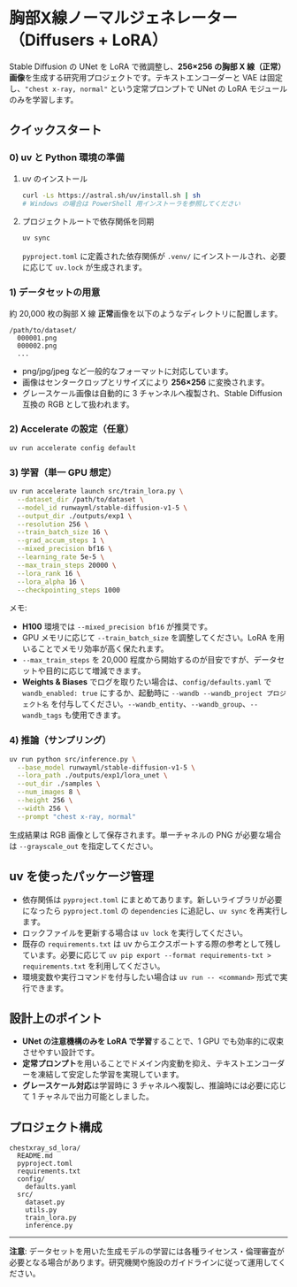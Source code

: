 
# 胸部X線ノーマルジェネレーター（Diffusers + LoRA）

Stable Diffusion の UNet を LoRA で微調整し、**256×256 の胸部 X 線（正常）画像**を生成する研究用プロジェクトです。テキストエンコーダーと VAE は固定し、`"chest x-ray, normal"` という定常プロンプトで UNet の LoRA モジュールのみを学習します。

## クイックスタート

### 0) uv と Python 環境の準備
1. uv のインストール  
   ```bash
   curl -Ls https://astral.sh/uv/install.sh | sh
   # Windows の場合は PowerShell 用インストーラを参照してください
   ```
2. プロジェクトルートで依存関係を同期  
   ```bash
   uv sync
   ```
   `pyproject.toml` に定義された依存関係が `.venv/` にインストールされ、必要に応じて `uv.lock` が生成されます。

### 1) データセットの用意
約 20,000 枚の胸部 X 線 **正常**画像を以下のようなディレクトリに配置します。
```
/path/to/dataset/
  000001.png
  000002.png
  ...
```
- png/jpg/jpeg など一般的なフォーマットに対応しています。
- 画像はセンタークロップとリサイズにより **256×256** に変換されます。
- グレースケール画像は自動的に 3 チャンネルへ複製され、Stable Diffusion 互換の RGB として扱われます。

### 2) Accelerate の設定（任意）
```bash
uv run accelerate config default
```

### 3) 学習（単一 GPU 想定）
```bash
uv run accelerate launch src/train_lora.py \
  --dataset_dir /path/to/dataset \
  --model_id runwayml/stable-diffusion-v1-5 \
  --output_dir ./outputs/exp1 \
  --resolution 256 \
  --train_batch_size 16 \
  --grad_accum_steps 1 \
  --mixed_precision bf16 \
  --learning_rate 5e-5 \
  --max_train_steps 20000 \
  --lora_rank 16 \
  --lora_alpha 16 \
  --checkpointing_steps 1000
```

メモ:
- **H100** 環境では `--mixed_precision bf16` が推奨です。
- GPU メモリに応じて `--train_batch_size` を調整してください。LoRA を用いることでメモリ効率が高く保たれます。
- `--max_train_steps` を 20,000 程度から開始するのが目安ですが、データセットや目的に応じて増減できます。
- **Weights & Biases** でログを取りたい場合は、`config/defaults.yaml` で `wandb_enabled: true` にするか、起動時に `--wandb --wandb_project プロジェクト名` を付与してください。`--wandb_entity`、`--wandb_group`、`--wandb_tags` も使用できます。

### 4) 推論（サンプリング）
```bash
uv run python src/inference.py \
  --base_model runwayml/stable-diffusion-v1-5 \
  --lora_path ./outputs/exp1/lora_unet \
  --out_dir ./samples \
  --num_images 8 \
  --height 256 \
  --width 256 \
  --prompt "chest x-ray, normal"
```

生成結果は RGB 画像として保存されます。単一チャネルの PNG が必要な場合は `--grayscale_out` を指定してください。

## uv を使ったパッケージ管理
- 依存関係は `pyproject.toml` にまとめてあります。新しいライブラリが必要になったら `pyproject.toml` の `dependencies` に追記し、`uv sync` を再実行します。
- ロックファイルを更新する場合は `uv lock` を実行してください。
- 既存の `requirements.txt` は uv からエクスポートする際の参考として残しています。必要に応じて `uv pip export --format requirements-txt > requirements.txt` を利用してください。
- 環境変数や実行コマンドを付与したい場合は `uv run -- <command>` 形式で実行できます。

## 設計上のポイント
- **UNet の注意機構のみを LoRA で学習**することで、1 GPU でも効率的に収束させやすい設計です。
- **定常プロンプト**を用いることでドメイン内変動を抑え、テキストエンコーダーを凍結して安定した学習を実現しています。
- **グレースケール対応**は学習時に 3 チャネルへ複製し、推論時には必要に応じて 1 チャネルで出力可能としました。

## プロジェクト構成
```
chestxray_sd_lora/
  README.md
  pyproject.toml
  requirements.txt
  config/
    defaults.yaml
  src/
    dataset.py
    utils.py
    train_lora.py
    inference.py
```

---

**注意**: データセットを用いた生成モデルの学習には各種ライセンス・倫理審査が必要となる場合があります。研究機関や施設のガイドラインに従って運用してください。
